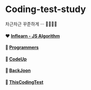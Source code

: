# Coding-test-study
차근차근 꾸준하게 ··· 🏃‍♀️🏋️‍♂️

#### ❤ [Inflearn - JS Algorithm](https://www.inflearn.com/course/%EC%9E%90%EB%B0%94%EC%8A%A4%ED%81%AC%EB%A6%BD%ED%8A%B8-%EC%95%8C%EA%B3%A0%EB%A6%AC%EC%A6%98-%EB%AC%B8%EC%A0%9C%ED%92%80%EC%9D%B4)

#### 🧡 [Programmers](https://school.programmers.co.kr/learn/challenges?order=recent&page=1&languages=javascript)

#### 💛 [CodeUp](https://codeup.kr/problemsetsol.php?psid=33)  

#### 💚 [BackJoon](https://www.acmicpc.net/step)

#### 💙 [ThisCodingTest](https://github.com/ndb796/python-for-coding-test)
